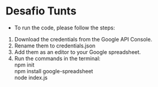 # Desafio Tunts

- To run the code, please follow the steps:  
1. Download the credentials from the Google API Console.  
2. Rename them to credentials.json  
3. Add them as an editor to your Google spreadsheet.  
4. Run the commands in the terminal:  
  npm init  
  npm install google-spreadsheet  
  node index.js
